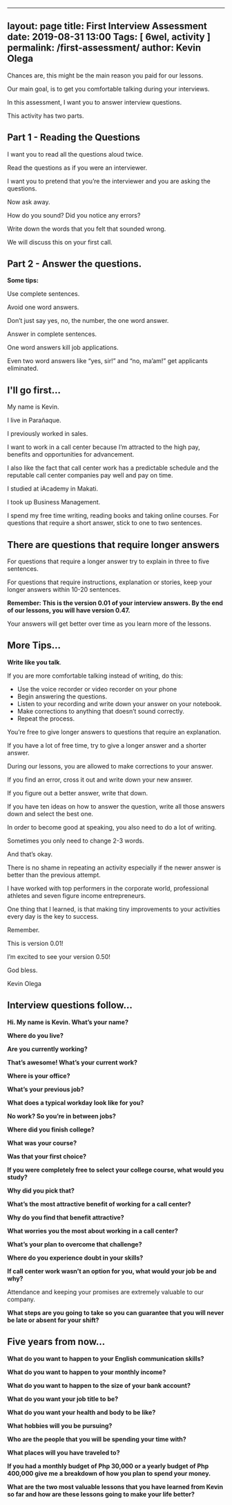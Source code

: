   --- 
layout: page 
title: First Interview Assessment
date: 2019-08-31 13:00
Tags: [ 6wel, activity ]
permalink: /first-assessment/ 
author: Kevin Olega 
--- 
Chances are, this might be the main reason you paid for our lessons.

Our main goal, is to get you comfortable talking during your interviews.

In this assessment, I want you to answer interview questions.

This activity has two parts.

## Part 1 - Reading the Questions

I want you to read all the questions aloud twice.

Read the questions as if you were an interviewer.

I want you to pretend that you’re the interviewer and you are asking the questions.

Now ask away.

How do you sound? Did you notice any errors?

Write down the words that you felt that sounded wrong.

We will discuss this on your first call.

## Part 2 - Answer the questions. 

**Some tips:**

Use complete sentences.

Avoid one word answers.

Don’t just say yes, no, the number, the one word answer.

Answer in complete sentences.

One word answers kill job applications.

Even two word answers like “yes, sir!” and “no, ma’am!” get applicants eliminated.

## I'll go first...

My name is Kevin.

I live in Parañaque.

I previously worked in sales.

I want to work in a call center because I’m attracted to the high pay, benefits and opportunities for advancement.

I also like the fact that call center work has a predictable schedule and the reputable call center companies pay well and pay on time.

I studied at iAcademy in Makati.

I took up Business Management.

I spend my free time writing, reading books and taking online courses.
For questions that require a short answer, stick to one to two sentences.

## There are questions that require longer answers

For questions that require a longer answer try to explain in three to five sentences.

For questions that require instructions, explanation or stories, keep your longer answers within 10-20 sentences.

**Remember: This is the version 0.01 of your interview answers. By the end of our lessons, you will have version 0.47.**

Your answers will get better over time as you learn more of the lessons.

## More Tips...

**Write like you talk**.

If you are more comfortable talking instead of writing, do this:

- Use the voice recorder or video recorder on your phone
- Begin answering the questions. 
- Listen to your recording and write down your answer on your notebook. 
- Make corrections to anything that doesn’t sound correctly.
- Repeat the process.

You’re free to give longer answers to questions that require an explanation.

If you have a lot of free time, try to give a longer answer and a shorter answer.

During our lessons, you are allowed to make corrections to your answer.

If you find an error, cross it out and write down your new answer.

If you figure out a better answer, write that down.

If you have ten ideas on how to answer the question, write all those answers down and select the best one.

In order to become good at speaking, you also need to do a lot of writing.

Sometimes you only need to change 2-3 words.

And that’s okay.

There is no shame in repeating an activity especially if the newer answer is better than the previous attempt.

I have worked with top performers in the corporate world, professional athletes and seven figure income entrepreneurs.

One thing that I learned, is that making tiny improvements to your activities every day is the key to success.

Remember.

This is version 0.01!

I’m excited to see your version 0.50!

God bless.

Kevin Olega

## Interview questions follow...


**Hi. My name is Kevin. What’s your name?**

**Where do you live?**

**Are you currently working?**

**That’s awesome! What’s your current work?**

**Where is your office?**

**What’s your previous job?**

**What does a typical workday look like for you?**

**No work? So you’re in between jobs?**

**Where did you finish college?**

**What was your course?**

**Was that your first choice?**

**If you were completely free to select your college course, what would you study?**

**Why did you pick that?**

**What’s the most attractive benefit of working for a call center?**

**Why do you find that benefit attractive?**

**What worries you the most about working in a call center?**

**What’s your plan to overcome that challenge?**

**Where do you experience doubt in your skills?**

**If call center work wasn’t an option for you, what would your job be and why?**

Attendance and keeping your promises are extremely valuable to our company.

**What steps are you going to take so you can guarantee that you will never be late or absent for your shift?**

## Five years from now…

**What do you want to happen to your English communication skills?**

**What do you want to happen to your monthly income?** 

**What do you want to happen to the size of your bank account?**

**What do you want your job title to be?**

**What do you want your health and body to be like?**

**What hobbies will you be pursuing?**

**Who are the people that you will be spending your time with?**

**What places will you have traveled to?**

**If you had a monthly budget of Php 30,000 or a yearly budget of Php 400,000 give me a breakdown of how you plan to spend your money.**

**What are the two most valuable lessons that you have learned from Kevin so far and how are these lessons going to make your life better?**